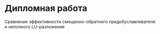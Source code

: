 ﻿# Дипломная работа

Сравнение эффективности смещенно-обратного предобуславливателя и неполного LU-разложения